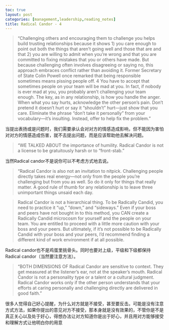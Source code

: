 ```yaml
---
toc: true
layout: post
categories: [management,leadership,reading_notes]
title: Radical Candor - 4
---
```

> “Challenging others and encouraging them to challenge you helps build trusting relationships because it shows 1) you care enough to point out both the things that aren’t going well and those that are and that 2) you are willing to admit when you’re wrong and that you are committed to fixing mistakes that you or others have made. But because challenging often involves disagreeing or saying no, this approach embraces conflict rather than avoiding it.
Former Secretary of State Colin Powell once remarked that being responsible sometimes means pissing people off. 4 You have to accept that sometimes people on your team will be mad at you. In fact, if nobody is ever mad at you, you probably aren’t challenging your team enough. The key, as in any relationship, is how you handle the anger. When what you say hurts, acknowledge the other person’s pain. Don’t pretend it doesn’t hurt or say it “shouldn’t” hurt—just show that you care. Eliminate the phrase “don’t take it personally” from your vocabulary—it’s insulting. Instead, offer to help fix the problem.”

当提出表扬或是问题时，我们需要承认会对对方的情感造成影响，但不能因为害怕对对方的情感造成伤害，就不去提出问题，而是应该帮助他去解决问题。

> “WE TALKED ABOUT the importance of humility. Radical Candor is not a license to be gratuitously harsh or to “front-stab.”

当然Radical candor不是说你可以不考虑方式地去说。

> “Radical Candor is also not an invitation to nitpick. Challenging people directly takes real energy—not only from the people you’re challenging but from you as well. So do it only for things that really matter. A good rule of thumb for any relationship is to leave three unimportant things unsaid each day.

> Radical Candor is not a hierarchical thing. To be Radically Candid, you need to practice it “up,” “down,” and “sideways.” Even if your boss and peers have not bought in to this method, you CAN create a Radically Candid microcosm for yourself and the people on your team. You are entitled to proceed with a little more caution with your boss and your peers. But ultimately, if it’s not possible to be Radically Candid with your boss and your peers, I’d recommend finding a different kind of work environment if at all possible.

Radical candor也不是鸡蛋里挑骨头。同时也要对上级，平级和下级都保持Radical candor（当然要注意方法）。

> “BOTH DIMENSIONS OF Radical Candor are sensitive to context. They get measured at the listener’s ear, not at the speaker’s mouth. Radical Candor is not a personality type or a talent or a cultural judgment. Radical Candor works only if the other person understands that your efforts at caring personally and challenging directly are delivered in good faith.”

很多人觉得自己好心提醒，为什么对方就是不接受，甚至要反击。可能是没有注意方式方法，如果你提出的意见对方不接受，那本身就是没有效果的，不管你是不是真正关心以及处于好心，得想办法让对方知道你是出于好心，并且用对方能够接受和理解方式让他明白你的用意
